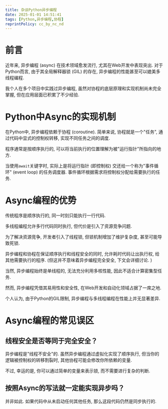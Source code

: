 ```yaml
---
title: 杂谈Python异步编程
date: 2025-01-01 14:51:41
tags: [Python,异步编程,协程]
reprintPolicy: cc_by_nc_nd
---
```


# 前言
近年来, 异步编程 (async) 在技术领域愈发流行, 尤其在Web开发中表现突出. 对于Python而言, 由于其全局解释器锁 (GIL) 的存在, 异步编程的性能甚至可以媲美多线程编程. 

我个人在多个项目中实践过异步编程, 虽然对协程的底层原理和实现机制尚未完全掌握, 但在应用层面已积累了不少经验. 

# Python中Async的实现机制
在Python中, 异步编程依赖于协程 (coroutine). 简单来说, 协程就是一个"任务", 通过代码中显式的控制权转移, 实现不同任务之间的调度. 

程序通常是按顺序执行的, 可以将当前执行的位置理解为被"运行指针"所指向的地方. 

当使用`await`关键字时, 实际上是将运行指针 (即控制权) 交还给一个称为"事件循环" (event loop) 的任务调度器. 事件循环根据需求将控制权分配给需要执行的任务. 

# Async编程的优势
传统程序是顺序执行的, 同一时刻只能执行一行代码. 

多线程编程允许多行代码同时执行, 但代价是引入了资源竞争问题. 

为了解决资源竞争, 开发者引入了线程锁, 但锁机制增加了维护复杂度, 甚至可能导致死锁. 

异步编程和协程在保证顺序执行和线程安全的同时, 允许耗时代码让出执行权, 给其他需要执行的程序.  (但这并不意味着异步编程完全安全, 下文会详细讨论. ) 

当然, 异步编程始终是单线程的, 无法充分利用多核性能, 因此不适合计算密集型任务. 

然而, 异步编程凭借其易用性和安全性, 在Web开发和自动化领域占据了一席之地. 

个人认为, 由于Python的GIL限制, 异步编程与多线程编程在性能上并无显著差异. 

# Async编程的常见误区
## 线程安全是否等同于完全安全？
异步编程是"线程不安全"的. 虽然异步编程通过虚拟化实现了顺序执行, 但当你的逻辑被控制权的转移割裂时, 其他协程可能会修改你所依赖的变量. 

不过, 幸运的是, 你可以通过简单的变量来表示锁, 而不需要进行复杂的判断. 

## 按照Async的写法就一定能实现异步吗？
并非如此. 如果代码中从未启动任何其他任务, 那么这段代码仍然是同步执行的. 
